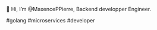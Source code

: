 👋 Hi, I’m @MaxencePPierre, Backend developper Engineer.

#golang #microservices #developer

<!---
MaxencePPierre/MaxencePPierre is a ✨ special ✨ repository because its `README.md` (this file) appears on your GitHub profile.
You can click the Preview link to take a look at your changes.
--->

